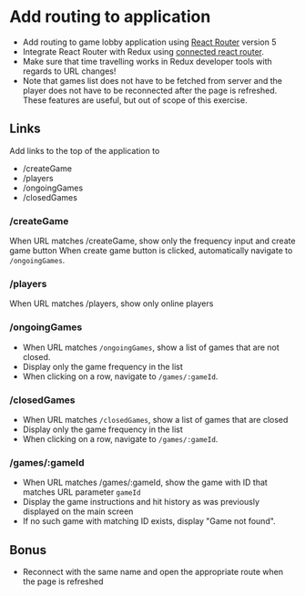 # Add routing to application

* Add routing to game lobby application using [React
  Router](https://reacttraining.com/react-router) version 5
* Integrate React Router with Redux using [connected react
  router](https://github.com/supasate/connected-react-router).
* Make sure that time travelling works in Redux developer tools with regards to
  URL changes!
* Note that games list does not have to be fetched from server and the player
  does not have to be reconnected after the page is refreshed. These features
  are useful, but out of scope of this exercise.

## Links

Add links to the top of the application to

* /createGame
* /players
* /ongoingGames
* /closedGames

### /createGame

When URL matches /createGame, show only the frequency input and create game button
When create game button is clicked, automatically navigate to `/ongoingGames`.

### /players

When URL matches /players, show only online players

### /ongoingGames

* When URL matches `/ongoingGames`, show a list of games that are not closed.
* Display only the game frequency in the list
* When clicking on a row, navigate to `/games/:gameId`.

### /closedGames

* When URL matches `/closedGames`, show a list of games that are closed
* Display only the game frequency in the list
* When clicking on a row, navigate to `/games/:gameId`.

### /games/:gameId

* When URL matches /games/:gameId, show the game with ID that matches URL parameter `gameId`
* Display the game instructions and hit history as was previously displayed on the main screen
* If no such game with matching ID exists, display "Game not found".

## Bonus

* Reconnect with the same name and open the appropriate route when the page is refreshed
